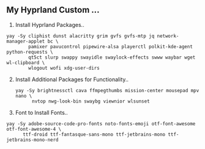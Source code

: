 ## My Hyprland Custom ...
1. Install Hyprland Packages..
  ```
  yay -Sy cliphist dunst alacritty grim gvfs gvfs-mtp jq network-manager-applet bc \
          pamixer pavucontrol pipewire-alsa playerctl polkit-kde-agent python-requests \
          qt5ct slurp swappy swayidle swaylock-effects swww waybar wget wl-clipboard \
          wlogout wofi xdg-user-dirs 
  ```
2. Install Additional Packages for Functionality..
   ```
   yay -Sy brightnessctl cava ffmpegthumbs mission-center mousepad mpv nano \
         nvtop nwg-look-bin swaybg viewnior wlsunset
   ```

3. Font to Install Fonts..
  ```
  yay -Sy adobe-source-code-pro-fonts noto-fonts-emoji otf-font-awesome otf-font-awesome-4 \
        ttf-droid ttf-fantasque-sans-mono ttf-jetbrains-mono ttf-jetbrains-mono-nerd 
  ```
